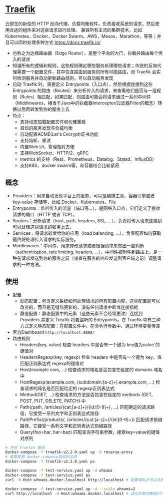 # [Traefik](https://github.com/containous/traefik)

云原生的新型的 HTTP 反向代理、负载均衡软件。负责接收系统的请求，然后使用合适的组件来对这些请求进行处理。 兼容所有主流的集群技术，比如 Kubernetes，Docker，Docker Swarm，AWS，Mesos，Marathon，等等；并且可以同时处理多种方式  https://docs.traefik.io/

* 也称之为边缘路由器（Edge Router），是整个平台的大门，拦截并路由每个传入的请求
* 知道所有的逻辑和规则，这些规则确定哪些服务处理哪些请求；传统的反向代理需要一个配置文件，其中包含路由到服务的所有可能路由，而 Traefik 会实时检测服务并自动更新路由规则，可以自动服务发现
* 启动 Traefik 时，需要定义 Entrypoints（入口点），然后根据连接到这些 Entrypoints 的路由（Routes）来分析传入的请求，来查看他们是否与一组规则（Rules）相匹配，如果匹配，则路由可能会将请求通过一系列中间件（Middlewares，相当于Java中的拦截器Interceptor/过滤器Filter的概念）转换过后再转发到你的服务上去
* 特点：
    - 支持动态加载配置文件和优雅重启
    - 自动的服务发现与负载均衡
    - 自动配置ACME(Let's Encrypt)证书功能
    - 支持熔断、重试
    - 内置Web UI，管理相对方便
    - 支持WebSocket、HTTP/2、gRPC
    - metrics 的支持（Rest、Prometheus、Datalog、Statsd、InfluxDB）
    - 支持K8S、docker swarm等，和容器结合比较紧密


## 概念

* Providers：用来自动发现平台上的服务，可以是编排工具、容器引擎或者 key-value 存储等，比如 Docker、Kubernetes、File
* Entrypoints：监听传入的流量（端口等…），是网络入口点，它们定义了接收请求的端口（HTTP 或者 TCP）。
* Routers：分析请求（host, path, headers, SSL, …），负责将传入请求连接到可以处理这些请求的服务上去。
* Services：将请求转发给你的应用（load balancing, …），负责配置如何获取最终将处理传入请求的实际服务。
* Middlewares：中间件，用来修改请求或者根据请求来做出一些判断（authentication, rate limiting, headers, …），中间件被附件到路由上，是一种在请求发送到你的服务之前（或者在服务的响应发送到客户端之前）调整请求的一种方法。

## 使用

* 配置
    - 动态配置：包含定义系统如何处理请求的所有配置内容，这些配置是可以改变的，而且是无缝热更新的，没有任何请求中断或连接损耗
    - 静态配置：静态配置中的元素（这些元素不会经常更改）连接到 Providers 并定义 Treafik 将要监听的 Entrypoints。在 Traefik 中有三种方式定义静态配置：在配置文件中、在命令行参数中、通过环境变量传递
* 官方Dashboard `http://localhost:8080/`
* 路由规则
    - Headers(key, value)   检查 headers 中是否有一个键为 key值为value`的键值对
    - HeadersRegexp(key, regexp)  检查 headers 中是否有一个键为 key，值匹配正则表达式 regexp的键值对
    - Host(example.com, ...)  检查请求的域名是否包含在给定的 domains 域名中
    - HostRegexp(example.com, {subdomain:[a-z]+}.example.com, ...)    检查请求的域名是否匹配给定的 regexp正则表达式
    - Method(GET, ...)    检查请求的方法是否包含在给定的 methods (GET, POST, PUT, DELETE, PATCH) 中
    - Path(/path, /articles/{cat:[a-z]+}/{id:[0-9]+}, ...)    匹配确定的请求路径，它接受一系列文字和正则表达式路径
    - PathPrefix(/products/, /articles/{cat:[a-z]+}/{id:[0-9]+})  匹配请求前缀路径，它接受一系列文字和正则表达式前缀路径
    - Query(foo=bar, bar=baz) 匹配查询字符串参数，接受key=value的键值对序列

```sh
# 开启 Traefik 服务
docker-compose -f traefik-v2.2.0.yaml up -d reverse-proxy
# 查看使用 docker-compose启动的应用
docker-compose -f traefik-v2.2.0.yaml ps

docker-compose -f test-service.yaml up -d whoami
docker-compose -f test-service.yaml ps
curl -H Host:whoami.docker.localhost http://localhost # 配置域名才可以注册，不设置 Host，访问会失败

docker-compose -f test-service.yaml up -d --scale whoami=2
curl http://localhost -H Host:whoami.docker.localhost # 自动负载均衡到2个不同的实例上去
```
